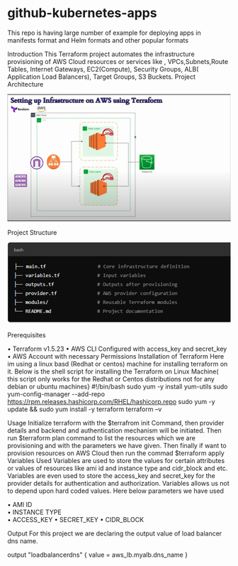 # github-kubernetes-apps
This repo is having large number of example for deploying apps in manifests format and Helm formats and other popular formats

Introduction
        This Terraform project automates the infrastructure provisioning of AWS Cloud resources or services like ,  VPCs,Subnets,Route Tables, Internet Gateways, EC2(Compute), Security Groups, ALB( Application Load Balancers), Target Groups, S3 Buckets.
Project Architecture

![alt text](image.png)
 



Project Structure 

![alt text](image-1.png)
 


Prerequisites

•	Terraform  v1.5.23
•	AWS CLI Configured with access_key and secret_key 
•	AWS Account with necessary Permissions 
Installation of Terraform
     Here im using a linux basd (Redhat or centos) machine for installing terraform on it.  Below is the shell script for installing the Terraform on Linux Machine( this script only works for the Redhat or Centos distributions not for any debian or ubuntu machines}
#!/bin/bash
sudo yum -y install yum-utils
sudo yum-config-manager --add-repo https://rpm.releases.hashicorp.com/RHEL/hashicorp.repo
sudo yum -y update && sudo yum install -y terraform
terraform –v  

Usage
          Initialize terraform with the   $terrafrom init Command, then provider details and backend and authentication mechanism will be initiated.
Then run  $terraform plan  command to list the resources which we are provisioning and with the parameters we have given.
Then finally if want to provision resources on AWS Cloud then run the commad 
 $terraform apply
 Variables Used
       Variables are  used to store the values for certain attributes or values of resources like  ami id and instance type and cidr_block and etc. Variables are even used to store the access_key and secret_key for the provider details for authentication and authorization. Variables allows us not to depend upon hard coded values.
Here below parameters we have used 


•	AMI ID  
•	INSTANCE TYPE  
•	ACCESS_KEY 
•	SECRET_KEY 
•	CIDR_BLOCK  




Output
        For this project we are declaring the output value of load balancer dns name.

output "loadbalancerdns" {
  value = aws_lb.myalb.dns_name
}

